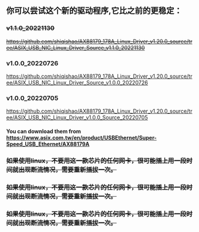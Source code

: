 ## 你可以尝试这个新的驱动程序,它比之前的更稳定：
### ~~v1.1.0_20221130~~
~~https://github.com/shiqishao/AX88179_178A_Linux_Driver_v1.20.0_source/tree/ASIX_USB_NIC_Linux_Driver_Source_v1.1.0_20221130~~
### v1.0.0_20220726
https://github.com/shiqishao/AX88179_178A_Linux_Driver_v1.20.0_source/tree/ASIX_USB_NIC_Linux_Driver_Source_v1.0.0_20220726
### v1.0.0_20220705
https://github.com/shiqishao/AX88179_178A_Linux_Driver_v1.20.0_source/tree/ASIX_USB_NIC_Linux_Driver_v1.0.0_Source_20220705

#### You can download them from https://www.asix.com.tw/en/product/USBEthernet/Super-Speed_USB_Ethernet/AX88179A

### ~~如果使用linux，不要用这一款芯片的任何网卡，很可能插上用一段时间就出现断流情况，需要重新插拔一次。~~
### ~~如果使用linux，不要用这一款芯片的任何网卡，很可能插上用一段时间就出现断流情况，需要重新插拔一次。~~
### ~~如果使用linux，不要用这一款芯片的任何网卡，很可能插上用一段时间就出现断流情况，需要重新插拔一次。~~

